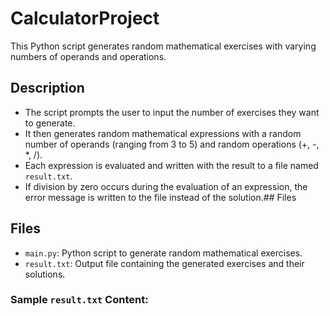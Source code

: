 # CalculatorProject
This Python script generates random mathematical exercises with varying numbers of operands and operations.

## Description

- The script prompts the user to input the number of exercises they want to generate.
- It then generates random mathematical expressions with a random number of operands (ranging from 3 to 5) and random operations (+, -, *, /).
- Each expression is evaluated and written with the result to a file named `result.txt`.
- If division by zero occurs during the evaluation of an expression, the error message is written to the file instead of the solution.## Files

## Files

- `main.py`: Python script to generate random mathematical exercises.
- `result.txt`: Output file containing the generated exercises and their solutions.

### Sample `result.txt` Content:



